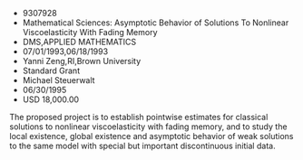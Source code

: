 
* 9307928
* Mathematical Sciences: Asymptotic Behavior of Solutions To Nonlinear Viscoelasticity With Fading Memory
* DMS,APPLIED MATHEMATICS
* 07/01/1993,06/18/1993
* Yanni Zeng,RI,Brown University
* Standard Grant
* Michael Steuerwalt
* 06/30/1995
* USD 18,000.00

The proposed project is to establish pointwise estimates for classical
solutions to nonlinear viscoelasticity with fading memory, and to study the
local existence, global existence and asymptotic behavior of weak solutions to
the same model with special but important discontinuous initial data.
